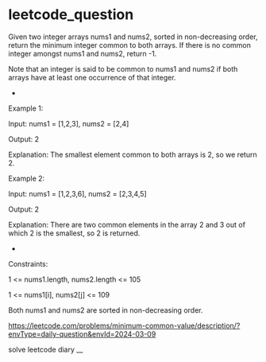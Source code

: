 # leetcode_question

Given two integer arrays nums1 and nums2, sorted in non-decreasing order, return the minimum integer common to both arrays. If there is no common integer amongst nums1 and nums2, return -1.

Note that an integer is said to be common to nums1 and nums2 if both arrays have at least one occurrence of that integer.



-


 

Example 1:

Input: nums1 = [1,2,3], nums2 = [2,4]

Output: 2

Explanation: The smallest element common to both arrays is 2, so we return 2.

Example 2:

Input: nums1 = [1,2,3,6], nums2 = [2,3,4,5]

Output: 2

Explanation: There are two common elements in the array 2 and 3 out of which 2 is the smallest, so 2 is returned.




-



 

Constraints:

1 <= nums1.length, nums2.length <= 105

1 <= nums1[i], nums2[j] <= 109

Both nums1 and nums2 are sorted in non-decreasing order.




https://leetcode.com/problems/minimum-common-value/description/?envType=daily-question&envId=2024-03-09

solve leetcode diary
__
